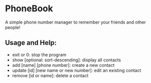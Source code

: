 ﻿# PhoneBook

A simple phone number manager to remember your friends and other people!

## Usage and Help:
 * exit or 0: stop the program
 * show [optional: sort-descending]: display all contacts
 * add [name] [phone number]: create a new contact
 * update [id] [new name or new number]: edit an existing contact
 * remove [id or name]: delete a contact